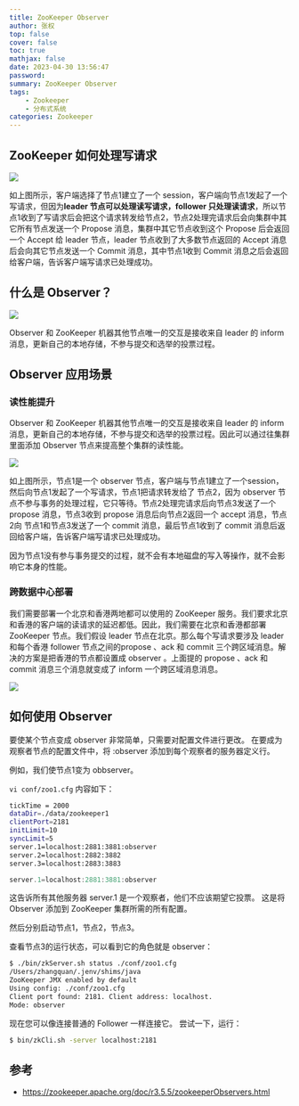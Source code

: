 ```yaml
---
title: ZooKeeper Observer
author: 张权
top: false
cover: false
toc: true
mathjax: false
date: 2023-04-30 13:56:47
password:
summary: ZooKeeper Observer
tags:
	- Zookeeper
	- 分布式系统
categories: Zookeeper
---
```


## ZooKeeper 如何处理写请求

![](https://cdn.jsdelivr.net/gh/dendi875/images/PicGo/leader-fllower2.png)

如上图所示，客户端选择了节点1建立了一个 session，客户端向节点1发起了一个写请求，但因为**leader 节点可以处理读写请求，follower 只处理读请求**，所以节点1收到了写请求后会把这个请求转发给节点2，节点2处理完请求后会向集群中其它所有节点发送一个 Propose 消息，集群中其它节点收到这个 Propose 后会返回一个 Accept 给 leader 节点，leader 节点收到了大多数节点返回的 Accept 消息后会向其它节点发送一个 Commit 消息，其中节点1收到 Commit 消息之后会返回给客户端，告诉客户端写请求已处理成功。

## 什么是 Observer？

![](https://cdn.jsdelivr.net/gh/dendi875/images/PicGo/observer2.png)

Observer 和 ZooKeeper 机器其他节点唯一的交互是接收来自 leader 的 inform 消息，更新自己的本地存储，不参与提交和选举的投票过程。

## Observer 应用场景

### 读性能提升

Observer 和 ZooKeeper 机器其他节点唯一的交互是接收来自 leader 的 inform 消息，更新自己的本地存储，不参与提交和选举的投票过程。因此可以通过往集群里面添加 Observer 节点来提高整个集群的读性能。

![](https://cdn.jsdelivr.net/gh/dendi875/images/PicGo/observer5.png)

如上图所示，节点1是一个 observer 节点，客户端与节点1建立了一个session，然后向节点1发起了一个写请求，节点1把请求转发给了 节点2，因为 observer 节点不参与事务的处理过程，它只等待。节点2处理完请求后向节点3发送了一个 propose 消息，节点3收到 propose 消息后向节点2返回一个 accept 消息，节点2向 节点1和节点3发送了一个 commit 消息，最后节点1收到了 commit 消息后返回给客户端，告诉客户端写请求已处理成功。

因为节点1没有参与事务提交的过程，就不会有本地磁盘的写入等操作，就不会影响它本身的性能。

### 跨数据中心部署

我们需要部署一个北京和香港两地都可以使用的 ZooKeeper 服务。我们要求北京和香港的客户端的读请求的延迟都低。因此，我们需要在北京和香港都部署 ZooKeeper 节点。我们假设 leader 节点在北京。那么每个写请求要涉及 leader 和每个香港 follower 节点之间的propose 、ack 和 commit 三个跨区域消息。解决的方案是把香港的节点都设置成 observer 。上面提的 propose 、ack 和 commit 消息三个消息就变成了 inform 一个跨区域消息消息。

![](https://cdn.jsdelivr.net/gh/dendi875/images/PicGo/20230405224411.png)

## 如何使用 Observer

要使某个节点变成 observer 非常简单，只需要对配置文件进行更改。 在要成为观察者节点的配置文件中，将 :observer 添加到每个观察者的服务器定义行。

例如，我们使节点1变为 obbserver。

 `vi conf/zoo1.cfg` 内容如下：

   ```bash
   tickTime = 2000
   dataDir=./data/zookeeper1
   clientPort=2181
   initLimit=10
   syncLimit=5
   server.1=localhost:2881:3881:observer
   server.2=localhost:2882:3882
   server.3=localhost:2883:3883
   ```

```javascript
server.1=localhost:2881:3881:observer
```

这告诉所有其他服务器 server.1 是一个观察者，他们不应该期望它投票。 这是将 Observer 添加到 ZooKeeper 集群所需的所有配置。

然后分别启动节点1，节点2，节点3。

查看节点3的运行状态，可以看到它的角色就是 observer：

```bash
$ ./bin/zkServer.sh status ./conf/zoo1.cfg
/Users/zhangquan/.jenv/shims/java
ZooKeeper JMX enabled by default
Using config: ./conf/zoo1.cfg
Client port found: 2181. Client address: localhost.
Mode: observer
```

现在您可以像连接普通的 Follower 一样连接它。 尝试一下，运行：

```bash
$ bin/zkCli.sh -server localhost:2181
```

## 参考

* https://zookeeper.apache.org/doc/r3.5.5/zookeeperObservers.html